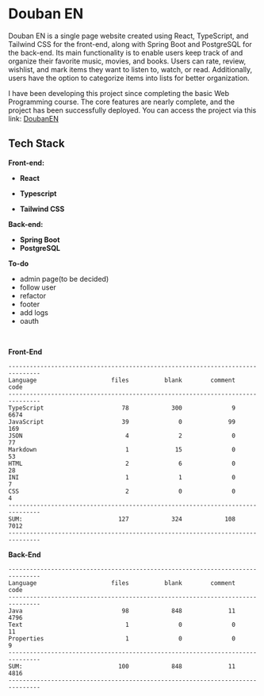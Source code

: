 # Douban EN

Douban EN is a single page website created using React, TypeScript, and Tailwind CSS for the front-end, along with
Spring Boot and PostgreSQL for the back-end. Its main functionality is to enable users keep track of and organize their favorite
music, movies, and books. Users can rate, review, wishlist, and mark items they want to listen to, watch, or
read. Additionally, users have the option to categorize items into lists for better organization.

I have been developing this project since completing the basic Web Programming course. The core features are nearly
complete, and the project has been successfully deployed. You can access the project via this link:
[DoubanEN](https://nice-water-005626e10.4.azurestaticapps.net/)

## Tech Stack

**Front-end:**

- **React**

- **Typescript**

- **Tailwind CSS**

**Back-end:**

- **Spring Boot**
- **PostgreSQL**

**To-do**
- admin page(to be decided)
- follow user
- refactor
- footer
- add logs
- oauth

<br>

**Front-End**

```
-------------------------------------------------------------------------------
Language                     files          blank        comment           code
-------------------------------------------------------------------------------
TypeScript                      78            300              9           6674
JavaScript                      39              0             99            169
JSON                             4              2              0             77
Markdown                         1             15              0             53
HTML                             2              6              0             28
INI                              1              1              0              7
CSS                              2              0              0              4
-------------------------------------------------------------------------------
SUM:                           127            324            108           7012
-------------------------------------------------------------------------------
```

**Back-End**

```
-------------------------------------------------------------------------------
Language                     files          blank        comment           code
-------------------------------------------------------------------------------
Java                            98            848             11           4796
Text                             1              0              0             11
Properties                       1              0              0              9
-------------------------------------------------------------------------------
SUM:                           100            848             11           4816
-------------------------------------------------------------------------------
```
